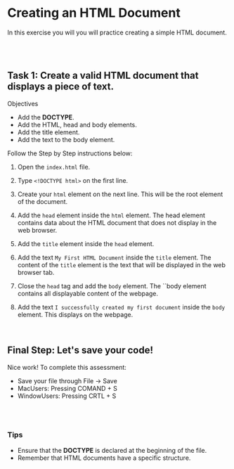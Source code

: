 # Creating an HTML Document

In this exercise you will you will practice creating a simple HTML document.<br><br>

 
<br>

## Task 1: Create a valid HTML document that displays a piece of text.

Objectives
- Add the **DOCTYPE**.
- Add the HTML, head and body elements.
- Add the title element.
- Add the text to the body element.

Follow the Step by Step instructions below:

1. Open the `index.html` file.

2. Type `<!DOCTYPE html>` on the first line.

3. Create your `html` element on the next line. This will be the root element of the document.

4. Add the `head` element inside the `html` element. The head element contains data about the HTML document that does not display in the web browser.  

5. Add the `title` element inside the `head` element.

6. Add the text `My First HTML Document` inside the `title` element. The content of the `title` element is the text that will be displayed in the web browser tab.   

7. Close the `head` tag and add the `body` element. The ``body element contains all displayable content of the webpage.

8. Add the text `I successfully created my first document` inside the `body` element. This displays on the webpage. 


<br>



## Final Step: Let's save your code!
Nice work! To complete this assessment:
- Save your file through File -> Save 
- MacUsers: Pressing COMAND + S 
- WindowUsers: Pressing CRTL + S

<br> <br> 

### Tips

* Ensure that the **DOCTYPE** is declared at the beginning of the file.
* Remember that HTML documents have a specific structure.

